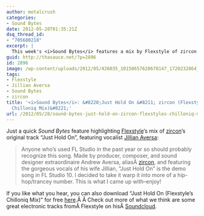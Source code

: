 ```yaml
---
author: metalcrush
categories:
- Sound Bytes
date: 2012-05-28T01:35:21Z
dsq_thread_id:
- "705680218"
excerpt: |
  This week's <i>Sound Bytes</i> features a mix by Flexstyle of zircon's song "Just Hold On", displaying his adept skill in mixing tracks through an ingenious, seamless blend of hip-hop and trance.
guid: http://thasauce.net/?p=2896
id: 2896
image: /wp-content/uploads/2012/05/426035_10150657620678147_1720232864_n-75x59.jpg
tags:
- Flexstyle
- Jillian Aversa
- Sound Bytes
- zircon
title: '<i>Sound Bytes</i>: &#8220;Just Hold On &#8211; zircon (Flexstyle&#8217;s
  Chilloniq Mix)&#8221;'
url: /2012/05/28/sound-bytes-just-hold-on-zircon-flexstyles-chilloniq-mix/
---
```


<center>
</center>


  
Just a quick _Sound Bytes_ feature highlighting [Flexstyle](http://flexstylemusic.com/wp/)&#8216;s mix of [zircon](http://zirconmusic.com/)&#8216;s original track &#8220;Just Hold On&#8221;, featuring vocalist [Jillian Aversa](http://jillianaversa.com/):

> Anyone who&#8217;s used FL Studio in the past year or so should probably recognize this song. Made by producer, composer, and sound designer extraordinaire Andrew Aversa, aliasÂ <a href="http://soundcloud.com/zircon-1" rel="nofollow" target="_blank">zircon</a>, and featuring the gorgeous vocals of his wife Jillian, &#8220;Just Hold On&#8221; is the demo song in FL Studio 10. I decided to take it warp it into more of a hip-hop/trancey number. This is what I came up with&#8211;enjoy!

If you like what you hear, you can also download &#8220;Just Hold On (Flexstyle&#8217;s Chilloniq Mix)&#8221; for free [here](http://soundcloud.com/flexstyle/zircon-just-hold-on-flexstyles/download).Â Â Check out more of what we think are some great electronic tracks fromÂ Flexstyle on hisÂ [Soundcloud](http://soundcloud.com/flexstyle).